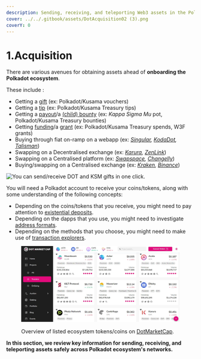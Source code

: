 ```yaml
---
description: Sending, receiving, and teleporting Web3 assets in the Polkadot ecosystem.
cover: ../../.gitbook/assets/DotAcquisition02 (3).png
coverY: 0
---
```


# 1.Acquisition

There are various avenues for obtaining assets ahead of **onboarding the Polkadot ecosystem**.

These include :

* Getting a [gift](https://gifts.polkadot.network/#/generate) (ex: Polkadot/Kusama vouchers)
* Getting a [tip](https://polkadot.js.org/apps/?rpc=wss%3A%2F%2Frpc.dotters.network%2Fpolkadot#/treasury/tips) (ex: Polkadot/Kusama Treasury tips)
* Getting a [payout](https://polkadot.js.org/apps/?rpc=wss%3A%2F%2Fkusama-rpc.polkadot.io#/society)/a [(child) bounty](https://polkadot.js.org/apps/?rpc=wss%3A%2F%2Frpc.dotters.network%2Fpolkadot#/bounties) (ex: _Kappa Sigma Mu_ pot, Polkadot/Kusama Treasury bounties)
* Getting [funding](https://polkadot.js.org/apps/?rpc=wss%3A%2F%2Frpc.dotters.network%2Fpolkadot#/treasury)/a [grant](https://web3.foundation/grants/) (ex: Polkadot/Kusama Treasury spends, W3F grants)
* Buying through fiat on-ramp on a webapp (ex: [_Singular_](https://singular.rmrk.app/)_,_ [_KodaDot_](https://kodadot.xyz/rmrk/credit/)_,_ [_Talisman_](https://app.talisman.xyz/portfolio))
* Swapping on a Decentralised exchange (ex: [_Karura_](https://apps.karura.network/)_,_ [_ZenLink_](https://dex.zenlink.pro/#/swap))
* Swapping on a Centralised platform (ex: [_Swapspace_](https://swapspace.co/)_,_ [_Changelly_](https://changelly.com/))
* Buying/swapping on a Centralised exchange (ex: [_Kraken_](https://www.kraken.com/)_,_ [_Binance_](https://www.binance.com/en))

![You can send/receive DOT and KSM gifts in one click.](../../.gitbook/assets/A\_Gift.JPG)

You will need a Polkadot account to receive your coins/tokens, along with some understanding of the following concepts:

* Depending on the coins/tokens that you receive, you might need to pay attention to [existential deposits](existential-deposits.md).
* Depending on the dapps that you use, you might need to investigate [address formats](address-formats.md).
* Depending on the methods that you choose, you might need to make use of [transaction explorers](transaction-explorers.md).

<figure><img src="../../.gitbook/assets/A_DotMarketcap.JPG" alt="DotMarketCap overview of Polkadot ecosystem tokens."><figcaption><p>Overview of listed ecosystem tokens/coins on <a href="https://www.dotmarketcap.com/listed">DotMarketCap</a>.</p></figcaption></figure>

**In this section, we review key information for sending, receiving, and teleporting assets safely across Polkadot ecosystem's networks.**
